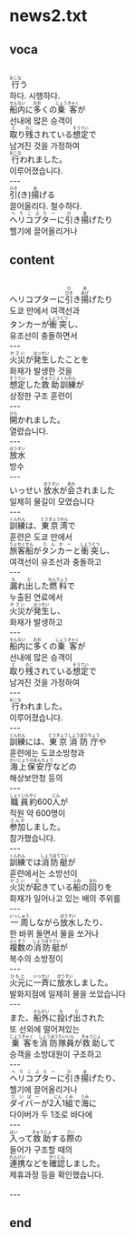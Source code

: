 <h1>news2.txt</h1>
<h2>voca</h2><br>
<Ruby><rb>行</rb><rt>おこな</rt></Ruby>う<br>
하다. 시행하다.<br>
<Ruby><rb>船内</rb><rt>せんない</rt></Ruby>に<Ruby><rb>多</rb><rt>おお</rt></Ruby>くの<Ruby><rb>乗客</rb><rt>じょうきゃく</rt></Ruby>が<br>
선내에 많은 승객이<br>
<Ruby><rb>取</rb><rt>と</rt></Ruby>り<Ruby><rb>残</rb><rt>のこ</rt></Ruby>されている<Ruby><rb>想定</rb><rt>そうてい</rt></Ruby>で<br>
남겨진 것을 가정하여<br>
<Ruby><rb>行</rb><rt>おこな</rt></Ruby>われました。<br>
이루어졌습니다.<br>
---<br>
<Ruby><rb>引</rb><rt>ひき</rt></Ruby>(き)<Ruby><rb>揚</rb><rt>あ</rt></Ruby>げる<br>
끌어올리다. 철수하다.<br>
<Ruby><rb>ヘリコプター</rb><rt>へりこぷたー</rt></Ruby>に<Ruby><rb>引</rb><rt>ひ</rt></Ruby>き<Ruby><rb>揚</rb><rt>あ</rt></Ruby>げたり<br>
헬기에 끌어올리거나<br>
<h2>content</h2><br>
ヘリコプターに<Ruby><rb><Ruby><rb>引</rb><rt>ひき</rt></Ruby></rb><rt>ひ</rt></Ruby>き<Ruby><rb><Ruby><rb>揚</rb><rt>あげ</rt></Ruby></rb><rt>あ</rt></Ruby>げたり<br>
도쿄 만에서 여객선과<br>
タンカーが<Ruby><rb>衝突</rb><rt>しょうとつ</rt></Ruby>し、<br>
유조선이 충돌하면서<br>
---<br>
<Ruby><rb>火災</rb><rt>かさい</rt></Ruby>が<Ruby><rb>発生</rb><rt>はっせい</rt></Ruby>したことを<br>
화재가 발생한 것을<br>
<Ruby><rb>想定</rb><rt>そうてい</rt></Ruby>した<Ruby><rb>救助</rb><rt>きゅうじょ</rt></Ruby><Ruby><rb>訓練</rb><rt>くんれん</rt></Ruby>が<br>
상정한 구조 훈련이<br>
---<br>
<Ruby><rb>開</rb><rt>ひら</rt></Ruby>かれました。<br>
열렸습니다.<br>
---<br>
<Ruby><rb>放水</rb><rt>ほうすい</rt></Ruby><br>
방수<br>
---<br>
いっせい <Ruby><rb>放水</rb><rt>ほうすい</rt></Ruby>が<Ruby><rb>会</rb><rt>あわ</rt></Ruby>されました<br>
일제히 물길이 모였습니다<br>
---<br>
<Ruby><rb>訓練</rb><rt>くんれん</rt></Ruby>は、<Ruby><rb>東京湾</rb><rt>とうきょうわん</rt></Ruby>で<br>
훈련은 도쿄 만에서<br>
<Ruby><rb>旅客船</rb><rt>りょかくせん</rt></Ruby>が<Ruby><rb>タンカー</rb><rt>たんかー</rt></Ruby>と<Ruby><rb>衝突</rb><rt>しょうとつ</rt></Ruby>し、<br>
여객선이 유조선과 충돌하고<br>
---<br>
<Ruby><rb>漏</rb><rt>も</rt></Ruby>れ<Ruby><rb>出</rb><rt>だ</rt></Ruby>した<Ruby><rb>燃料</rb><rt>ねんりょう</rt></Ruby>で<br>
누출된 연료에서<br>
<Ruby><rb>火災</rb><rt>かさい</rt></Ruby>が<Ruby><rb>発生</rb><rt>はっせい</rt></Ruby>し、<br>
화재가 발생하고<br>
---<br>
<Ruby><rb>船内</rb><rt>せんない</rt></Ruby>に<Ruby><rb>多</rb><rt>おお</rt></Ruby>くの<Ruby><rb>乗客</rb><rt>じょうきゃく</rt></Ruby>が<br>
선내에 많은 승객이<br>
<Ruby><rb>取</rb><rt>と</rt></Ruby>り<Ruby><rb>残</rb><rt>のこ</rt></Ruby>されている<Ruby><rb>想定</rb><rt>そうてい</rt></Ruby>で<br>
남겨진 것을 가정하여<br>
---<br>
<Ruby><rb>行</rb><rt>おこな</rt></Ruby>われました。<br>
이루어졌습니다.<br>
---<br>
<Ruby><rb>訓練</rb><rt>くんれん</rt></Ruby>には、<Ruby><rb>東京</rb><rt>とうきょう</rt></Ruby><Ruby><rb>消防庁</rb><rt>しょうぼうちょう</rt></Ruby>や<br>
훈련에는 도쿄소방청과<br>
<Ruby><rb>海上保安庁</rb><rt>かいじょうほあんちょう</rt></Ruby>などの<br>
해상보안청 등의<br>
---<br>
<Ruby><rb>職員</rb><rt>しょくいん</rt></Ruby><Ruby><rb>約</rb><rt>やく</rt></Ruby>600<Ruby><rb>人</rb><rt>にん</rt></Ruby>が<br>
직원 약 600명이<br>
<Ruby><rb>参加</rb><rt>さんか</rt></Ruby>しました。<br>
참가했습니다.<br>
---<br>
<Ruby><rb>訓練</rb><rt>くんれん</rt></Ruby>では<Ruby><rb>消防艇</rb><rt>しょうぼうてい</rt></Ruby>が<br>
훈련에서는 소방선이<br>
<Ruby><rb>火災</rb><rt>かさい</rt></Ruby>が<Ruby><rb>起</rb><rt>お</rt></Ruby>きている<Ruby><rb>船</rb><rt>ふね</rt></Ruby>の<Ruby><rb>回</rb><rt>まわ</rt></Ruby>りを<br>
화재가 일어나고 있는 배의 주위를<br>
---<br>
<Ruby><rb>一周</rb><rt>いっしゅう</rt></Ruby>しながら<Ruby><rb>放水</rb><rt>ほうすい</rt></Ruby>したり、<br>
한 바퀴 돌면서 물을 쏘거나<br>
<Ruby><rb>複数</rb><rt>ふくすう</rt></Ruby>の<Ruby><rb>消防艇</rb><rt>しょうぼうてい</rt></Ruby>が<br>
복수의 소방정이<br>
---<br>
<Ruby><rb>火元</rb><rt>ひもと</rt></Ruby>に<Ruby><rb>一斉</rb><rt>いっせい</rt></Ruby>に<Ruby><rb>放水</rb><rt>ほうすい</rt></Ruby>しました。<br>
발화지점에 일제히 물을 쏘았습니다<br>
---<br>
また、<Ruby><rb>船外</rb><rt>せんがい</rt></Ruby>に<Ruby><rb>投</rb><rt>な</rt></Ruby>げ<Ruby><rb>出</rb><rt>だ</rt></Ruby>された<br>
또 선외에 떨어져있는<br>
<Ruby><rb>乗客</rb><rt>じょうきゃく</rt></Ruby>を<Ruby><rb>消防</rb><rt>しょうぼう</rt></Ruby><Ruby><rb>隊員</rb><rt>たいいん</rt></Ruby>が<Ruby><rb>救助</rb><rt>きゅうじょ</rt></Ruby>して<br>
승객을 소방대원이 구조하고<br>
---<br>
<Ruby><rb>ヘリコプター</rb><rt>へりこぷたー</rt></Ruby>に<Ruby><rb>引</rb><rt>ひ</rt></Ruby>き<Ruby><rb>揚</rb><rt>あ</rt></Ruby>げたり、<br>
헬기에 끌어올리거나<br>
<Ruby><rb>ダイバー</rb><rt>だいばー</rt></Ruby>が2<Ruby><rb>人</rb><rt>にん</rt></Ruby>1<Ruby><rb>組</rb><rt>くみ</rt></Ruby>で<Ruby><rb>海</rb><rt>うみ</rt></Ruby>に<br>
다이버가 두 1조로 바다에<br>
---<br>
<Ruby><rb>入</rb><rt>はい</rt></Ruby>って<Ruby><rb>救助</rb><rt>きゅうじょ</rt></Ruby>する<Ruby><rb>際</rb><rt>さい</rt></Ruby>の<br>
들어가 구조할 때의<br>
<Ruby><rb>連携</rb><rt>れんけい</rt></Ruby>などを<Ruby><rb>確認</rb><rt>かくにん</rt></Ruby>しました。<br>
제휴과정 등을 확인했습니다.<br>
<br>---
<h2>end</h2>